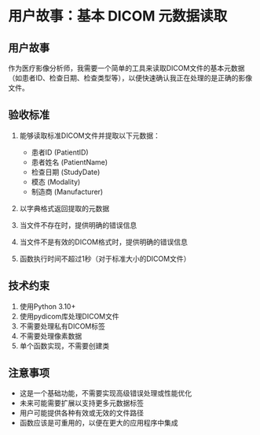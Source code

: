 # 用户故事：基本 DICOM 元数据读取

## 用户故事

作为医疗影像分析师，我需要一个简单的工具来读取DICOM文件的基本元数据（如患者ID、检查日期、检查类型等），以便快速确认我正在处理的是正确的影像文件。

## 验收标准

1. 能够读取标准DICOM文件并提取以下元数据：
   - 患者ID (PatientID)
   - 患者姓名 (PatientName)
   - 检查日期 (StudyDate)
   - 模态 (Modality)
   - 制造商 (Manufacturer)

2. 以字典格式返回提取的元数据

3. 当文件不存在时，提供明确的错误信息

4. 当文件不是有效的DICOM格式时，提供明确的错误信息

5. 函数执行时间不超过1秒（对于标准大小的DICOM文件）

## 技术约束

1. 使用Python 3.10+
2. 使用pydicom库处理DICOM文件
3. 不需要处理私有DICOM标签
4. 不需要处理像素数据
5. 单个函数实现，不需要创建类

## 注意事项

- 这是一个基础功能，不需要实现高级错误处理或性能优化
- 未来可能需要扩展以支持更多元数据标签
- 用户可能提供各种有效或无效的文件路径
- 函数应该是可重用的，以便在更大的应用程序中集成 